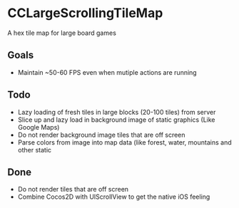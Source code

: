 CCLargeScrollingTileMap
=========================

A hex tile map for large board games

Goals
---------------
* Maintain ~50-60 FPS even when mutiple actions are running

Todo
-----------------
* Lazy loading of fresh tiles in large blocks (20-100 tiles) from server
* Slice up and lazy load in background image of static graphics (Like Google Maps)
* Do not render background image tiles that are off screen
* Parse colors from image into map data (like forest, water, mountains and other static

Done
------------------
* Do not render tiles that are off screen
* Combine Cocos2D with UIScrollView to get the native iOS feeling